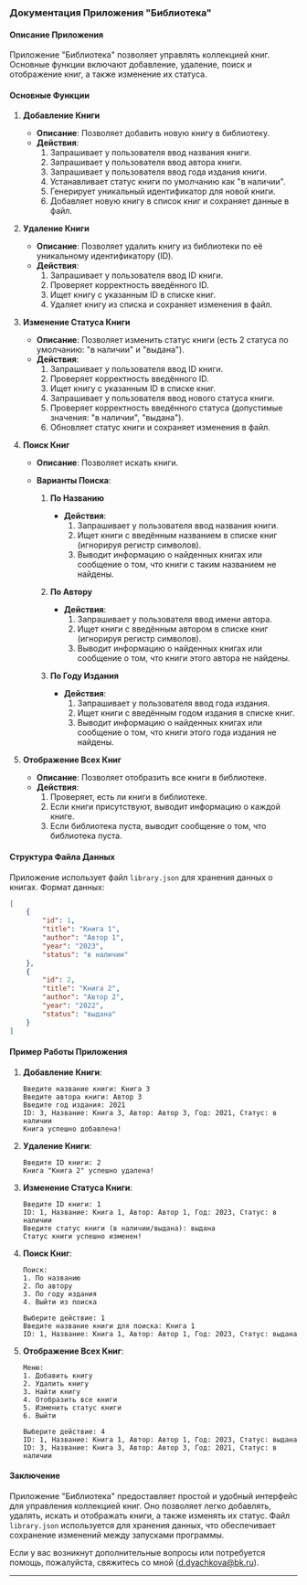 ### Документация Приложения "Библиотека"

#### Описание Приложения

Приложение "Библиотека" позволяет управлять коллекцией книг. 
Основные функции включают добавление, удаление, поиск и отображение книг, а также изменение их статуса.

#### Основные Функции

1. **Добавление Книги**
    - **Описание**: Позволяет добавить новую книгу в библиотеку.
    - **Действия**:
        1. Запрашивает у пользователя ввод названия книги.
        2. Запрашивает у пользователя ввод автора книги.
        3. Запрашивает у пользователя ввод года издания книги.
        4. Устанавливает статус книги по умолчанию как "в наличии".
        5. Генерирует уникальный идентификатор для новой книги.
        6. Добавляет новую книгу в список книг и сохраняет данные в файл.

2. **Удаление Книги**
    - **Описание**: Позволяет удалить книгу из библиотеки по её уникальному идентификатору (ID).
    - **Действия**:
        1. Запрашивает у пользователя ввод ID книги.
        2. Проверяет корректность введённого ID.
        3. Ищет книгу с указанным ID в списке книг.
        4. Удаляет книгу из списка и сохраняет изменения в файл.

3. **Изменение Статуса Книги**
    - **Описание**: Позволяет изменить статус книги (есть 2 статуса по умолчанию: "в наличии" и "выдана").
    - **Действия**:
        1. Запрашивает у пользователя ввод ID книги.
        2. Проверяет корректность введённого ID.
        3. Ищет книгу с указанным ID в списке книг.
        4. Запрашивает у пользователя ввод нового статуса книги.
        5. Проверяет корректность введённого статуса (допустимые значения: "в наличии", "выдана").
        6. Обновляет статус книги и сохраняет изменения в файл.

4. **Поиск Книг**
    - **Описание**: Позволяет искать книги.

    - **Варианты Поиска**:
        1. **По Названию**
            - **Действия**:
                1. Запрашивает у пользователя ввод названия книги.
                2. Ищет книги с введённым названием в списке книг (игнорируя регистр символов).
                3. Выводит информацию о найденных книгах или сообщение о том, что книги с таким названием не найдены.
        
        2. **По Автору**
            - **Действия**:
                1. Запрашивает у пользователя ввод имени автора.
                2. Ищет книги с введённым автором в списке книг (игнорируя регистр символов).
                3. Выводит информацию о найденных книгах или сообщение о том, что книги этого автора не найдены.
        
        3. **По Году Издания**
            - **Действия**:
                1. Запрашивает у пользователя ввод года издания.
                2. Ищет книги с введённым годом издания в списке книг.
                3. Выводит информацию о найденных книгах или сообщение о том, что книги этого года издания не найдены.

5. **Отображение Всех Книг**
    - **Описание**: Позволяет отобразить все книги в библиотеке.
    - **Действия**:
        1. Проверяет, есть ли книги в библиотеке.
        2. Если книги присутствуют, выводит информацию о каждой книге.
        3. Если библиотека пуста, выводит сообщение о том, что библиотека пуста.

#### Структура Файла Данных

Приложение использует файл `library.json` для хранения данных о книгах. Формат данных:

```json
[
    {
        "id": 1,
        "title": "Книга 1",
        "author": "Автор 1",
        "year": "2023",
        "status": "в наличии"
    },
    {
        "id": 2,
        "title": "Книга 2",
        "author": "Автор 2",
        "year": "2022",
        "status": "выдана"
    }
]
```

#### Пример Работы Приложения

1. **Добавление Книги**:
    ```
    Введите название книги: Книга 3
    Введите автора книги: Автор 3
    Введите год издания: 2021
    ID: 3, Название: Книга 3, Автор: Автор 3, Год: 2021, Статус: в наличии
    Книга успешно добавлена!
    ```

2. **Удаление Книги**:
    ```
    Введите ID книги: 2
    Книга "Книга 2" успешно удалена!
    ```

3. **Изменение Статуса Книги**:
    ```
    Введите ID книги: 1
    ID: 1, Название: Книга 1, Автор: Автор 1, Год: 2023, Статус: в наличии
    Введите статус книги (в наличии/выдана): выдана
    Статус книги успешно изменен!
    ```

4. **Поиск Книг**:
    ```
    Поиск:
    1. По названию
    2. По автору
    3. По году издания
    4. Выйти из поиска

    Выберите действие: 1
    Введите название книги для поиска: Книга 1
    ID: 1, Название: Книга 1, Автор: Автор 1, Год: 2023, Статус: выдана
    ```

5. **Отображение Всех Книг**:
    ```
    Меню:
    1. Добавить книгу
    2. Удалить книгу
    3. Найти книгу
    4. Отобразить все книги
    5. Изменить статус книги
    6. Выйти

    Выберите действие: 4
    ID: 1, Название: Книга 1, Автор: Автор 1, Год: 2023, Статус: выдана
    ID: 3, Название: Книга 3, Автор: Автор 3, Год: 2021, Статус: в наличии
    ```

#### Заключение

Приложение "Библиотека" предоставляет простой и удобный интерфейс для управления коллекцией книг. Оно позволяет легко добавлять, удалять, искать и отображать книги, а также изменять их статус. Файл `library.json` используется для хранения данных, что обеспечивает сохранение изменений между запусками программы.

Если у вас возникнут дополнительные вопросы или потребуется помощь, пожалуйста, свяжитесь со мной (d.dyachkova@bk.ru).

---